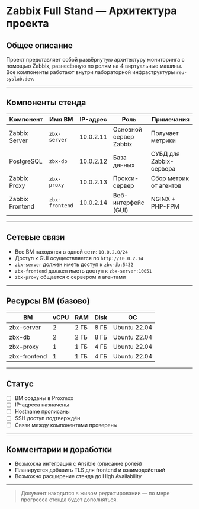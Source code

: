 # Zabbix Full Stand — Архитектура проекта

##  Общее описание
Проект представляет собой развёрнутую архитектуру мониторинга с помощью Zabbix, разнесённую по ролям на 4 виртуальные машины. Все компоненты работают внутри лабораторной инфраструктуры `reu-syslab.dev`.

---

##  Компоненты стенда

| Компонент       | Имя ВМ           | IP-адрес     | Роль                      | Примечания               |
|-----------------|------------------|--------------|---------------------------|---------------------------|
| Zabbix Server   | `zbx-server`     | 10.0.2.11    | Основной сервер Zabbix   | Получает метрики         |
| PostgreSQL      | `zbx-db`         | 10.0.2.12    | База данных               | СУБД для Zabbix-сервера  |
| Zabbix Proxy    | `zbx-proxy`      | 10.0.2.13    | Прокси-сервер             | Сбор метрик от агентов   |
| Zabbix Frontend | `zbx-frontend`   | 10.0.2.14    | Веб-интерфейс (GUI)      | NGINX + PHP-FPM          |

---

##  Сетевые связи

- Все ВМ находятся в одной сети: `10.0.2.0/24`
- Доступ к GUI осуществляется по `http://10.0.2.14`
- `zbx-server` должен иметь доступ к `zbx-db:5432`
- `zbx-frontend` должен иметь доступ к `zbx-server:10051`
- `zbx-proxy` общается с сервером и агентами

---

##  Ресурсы ВМ (базово)

| ВМ              | vCPU | RAM   | Disk  | ОС             |
|-----------------|------|-------|-------|----------------|
| zbx-server      | 2    | 2 ГБ  | 8 ГБ  | Ubuntu 22.04   |
| zbx-db          | 2    | 2 ГБ  | 8 ГБ  | Ubuntu 22.04   |
| zbx-proxy       | 1    | 1 ГБ  | 4 ГБ  | Ubuntu 22.04   |
| zbx-frontend    | 1    | 1 ГБ  | 4 ГБ  | Ubuntu 22.04   |

---

##  Статус

- [ ] ВМ созданы в Proxmox
- [ ] IP-адреса назначены
- [ ] Hostname прописаны
- [ ] SSH доступ подтверждён
- [ ] Связи между компонентами проверены

---

##  Комментарии и доработки

- Возможна интеграция с Ansible (описание ролей)
- Планируется добавить TLS для frontend и взаимодействий
- Возможно расширение стенда до High Availability

---

> Документ находится в живом редактировании — по мере прогресса стенда будет дополняться.

